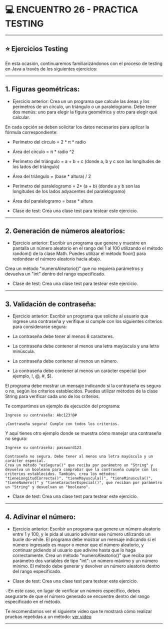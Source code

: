 # :computer: ENCUENTRO 26 - PRACTICA TESTING

---

## :star: Ejercicios Testing

En esta ocasión, continuaremos familiarizándonos con el proceso de testing en Java a través de los siguientes ejercicios:

---

## 1. Figuras geométricas: 

- Ejercicio anterior: Crea un un programa que calcule las áreas y los perímetros de un círculo, un triángulo o un paralelogramo. Debe tener dos menús: uno para elegir la figura geométrica y otro para elegir qué calcular. 

En cada opción se deben solicitar los datos necesarios para aplicar la fórmula correspondiente:

- Perímetro del círculo = 2 * π * radio

- Área del círculo = π * radio ^2 

- Perímetro del triángulo =  a + b + c (donde a, b y c son las longitudes de los lados del triángulo)

- Área del triángulo =  (base * altura) / 2

- Perímetro del paralelogramo = 2* (a + b) (donde a y b son las longitudes de los lados adyacentes del paralelogramo)

- Área del paralelogramo  = base * altura

- Clase de test: Crea una clase test para testear este ejercicio.


---


## 2. Generación de números aleatorios:

- Ejercicio anterior: Escribir un programa que genere y muestre en pantalla un número aleatorio en el rango del 1 al 100 utilizando el método random() de la clase Math. Puedes utilizar el método floor() para redondear el número aleatorio hacia abajo.

Crea un método "numeroAleatorio()" que no requiera parámetros y devuelva un "int" dentro del rango especificado.

- Clase de test: Crea una clase test para testear este ejercicio. 

---

## 3. Validación de contraseña:

- Ejercicio anterior: Escribir un programa que solicite al usuario que ingrese una contraseña y verifique si cumple con los siguientes criterios para considerarse segura:

- La contraseña debe tener al menos 8 caracteres.

- La contraseña debe contener al menos una letra mayúscula y una letra minúscula.

- La contraseña debe contener al menos un número.

- La contraseña debe contener al menos un carácter especial (por ejemplo, !, @, #, $).

El programa debe mostrar un mensaje indicando si la contraseña es segura o no, según los criterios establecidos. Puedes utilizar métodos de la clase String para verificar cada uno de los criterios.

Te compartimos un ejemplo de ejecución del programa:

```
Ingrese su contraseña: Abc123!@#

¡Contraseña segura! Cumple con todos los criterios.
```

Y aquí tienes otro ejemplo donde se muestra cómo manejar una contraseña no segura:

```
Ingrese su contraseña: password123

Contraseña no segura. Debe tener al menos una letra mayúscula y un carácter especial.
Crea un método "esSegura()" que reciba por parámetro un "String" y devuelva un booleano para comprobar que la contraseña cumple con los criterios establecidos. También, crea los métodos: "tieneLongitudCorrecta()", "tieneMayuscula()", "tieneMinuscula()", "tieneNumero()" y "tieneCaracterEspecial()", que reciban por parámetro un "String" y devuelvan un "booleano".
```

- Clase de test: Crea una clase test para testear este ejercicio.

---

## 4. Adivinar el número:

- Ejercicio anterior: Escribir un programa que genere un número aleatorio entre 1 y 100, y le pida al usuario adivinar ese número utilizando un bucle do-while. El programa debe mostrar un mensaje indicando si el número ingresado es mayor o menor que el número aleatorio, y continuar pidiendo al usuario que adivine hasta que lo haga correctamente. Crea un método "numeroAleatorio()" que reciba por parámetro dos variables de tipo "int": un número máximo y un número mínimo. El método debe generar y devolver un número aleatorio dentro del rango especificado.

- Clase de test: Crea una clase test para testear este ejercicio.

💡En este caso, en lugar de verificar un número específico, debes asegurarte de que el número generado se encuentre dentro del rango especificado en el método.

Te recomendamos ver el siguiente video que te mostrará cómo realizar pruebas repetidas a un método: [ver video](https://youtu.be/K37RirX3CVc)


---
